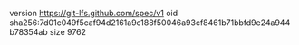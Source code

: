 version https://git-lfs.github.com/spec/v1
oid sha256:7d01c049f5caf94d2161a9c188f50046a93cf8461b71bbfd9e24a944b78354ab
size 9762

